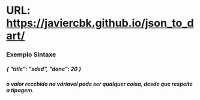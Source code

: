 # URL: https://javiercbk.github.io/json_to_dart/
### Exemplo Sintaxe
##### { "title": "sdsd", "done": 20 }
##### o valor recebido na váriavel pode ser qualquer coisa, desde que respeite a tipagem.